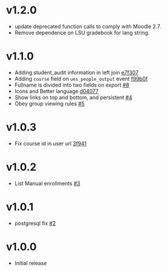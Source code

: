 
# v1.2.0

- update deprecated function calls to comply with Moodle 2.7.
- Remove dependence on LSU gradebook for lang string.

# v1.1.0

- Adding student_audit information in left join [e7f307][e7f307]
- Adding `course` field on `ues_people_output` event [f99b0f][f99b0f]
- Fullname is divided into two fields on export [#8][8]
- Icons and Better language [d04077][d04077]
- Show links on top and bottom, and persistent [#4][4]
- Obey group viewing rules [#5][5]

[e7f307]: https://github.com/lsuits/ues_people/commit/e7f307720d6f401b4f69b9ac402132b077803397
[f99b0f]: https://github.com/lsuits/ues_people/commit/f99b0f373a2508e3d69d6abf306fc55d9f1ae07d
[d04077]: https://github.com/lsuits/ues_people/commit/d04077b2875939133f8531a5cc3a65a8f0f7efb4
[4]: https://github.com/lsuits/ues_people/issues/4
[5]: https://github.com/lsuits/ues_people/issues/5
[8]: https://github.com/lsuits/ues_people/issues/8

# v1.0.3

- Fix course id in user url [3f941][3f941]

[3f941]: https://github.com/lsuits/ues_people/compare/3f94141c80...9ffcc1145d

# v1.0.2

- List Manual enrollments [#3](https://github.com/lsuits/ues_people/issues/3)

# v1.0.1

- postgresql fix [#2](https://github.com/lsuits/ues_people/issues/2)

# v1.0.0

- Initial release

